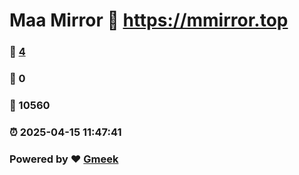 # Maa Mirror :link: https://mmirror.top 
### :page_facing_up: [4](https://mmirror.top/tag.html) 
### :speech_balloon: 0 
### :hibiscus: 10560 
### :alarm_clock: 2025-04-15 11:47:41 
### Powered by :heart: [Gmeek](https://github.com/Meekdai/Gmeek)
